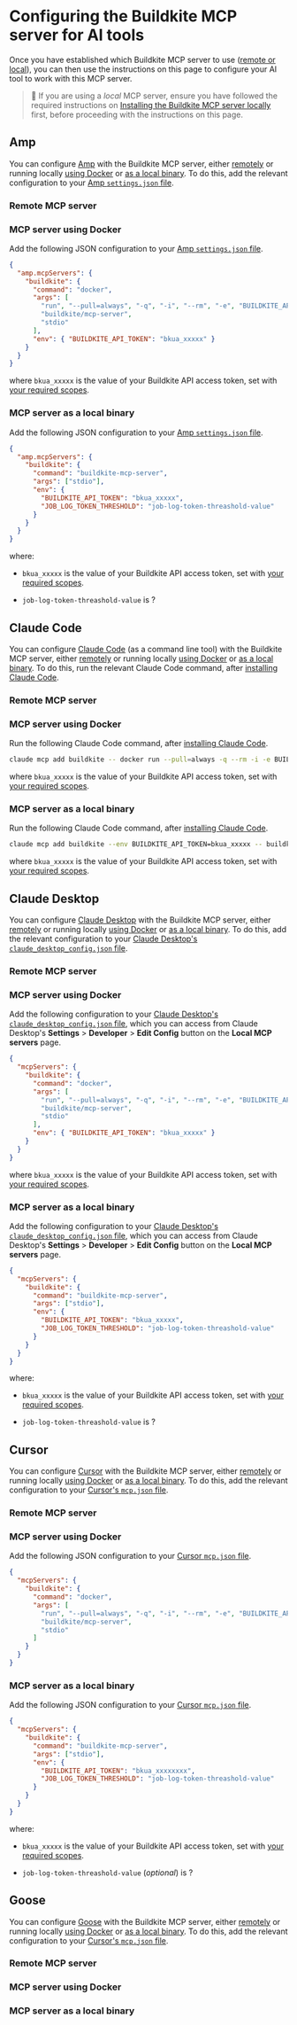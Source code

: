 # Configuring the Buildkite MCP server for AI tools

Once you have established which Buildkite MCP server to use ([remote or local](/docs/apis/mcp-server#types-of-mcp-servers)), you can then use the instructions on this page to configure your AI tool to work with this MCP server.

> 📘
> If you are using a _local_ MCP server, ensure you have followed the required instructions on [Installing the Buildkite MCP server locally](/docs/apis/mcp-server/installing-locally) first, before proceeding with the instructions on this page.

## Amp

You can configure [Amp](https://ampcode.com/) with the Buildkite MCP server, either [remotely](#amp-remote-mcp-server) or running locally [using Docker](#amp-mcp-server-using-docker) or [as a local binary](#amp-mcp-server-as-a-local-binary). To do this, add the relevant configuration to your [Amp `settings.json` file](https://ampcode.com/manual#configuration).

### Remote MCP server

### MCP server using Docker

Add the following JSON configuration to your [Amp `settings.json` file](https://ampcode.com/manual#configuration).

```json
{
  "amp.mcpServers": {
    "buildkite": {
      "command": "docker",
      "args": [
        "run", "--pull=always", "-q", "-i", "--rm", "-e", "BUILDKITE_API_TOKEN",
        "buildkite/mcp-server",
        "stdio"
      ],
      "env": { "BUILDKITE_API_TOKEN": "bkua_xxxxx" }
    }
  }
}
```

where `bkua_xxxxx` is the value of your Buildkite API access token, set with [your required scopes](/docs/apis/mcp-server/installing-locally#configure-api-access-token-with-required-scopes).

### MCP server as a local binary

Add the following JSON configuration to your [Amp `settings.json` file](https://ampcode.com/manual#configuration).

```json
{
  "amp.mcpServers": {
    "buildkite": {
      "command": "buildkite-mcp-server",
      "args": ["stdio"],
      "env": { 
        "BUILDKITE_API_TOKEN": "bkua_xxxxx", 
        "JOB_LOG_TOKEN_THRESHOLD": "job-log-token-threashold-value" 
      }
    }
  }
}
```

where:

- `bkua_xxxxx` is the value of your Buildkite API access token, set with [your required scopes](/docs/apis/mcp-server/installing-locally#configure-api-access-token-with-required-scopes).

- `job-log-token-threashold-value` is ?

## Claude Code

You can configure [Claude Code](https://www.anthropic.com/claude-code) (as a command line tool) with the Buildkite MCP server, either [remotely](#claude-code-remote-mcp-server) or running locally [using Docker](#claude-code-mcp-server-using-docker) or [as a local binary](#claude-code-mcp-server-as-a-local-binary). To do this, run the relevant Claude Code command, after [installing Claude Code](https://docs.anthropic.com/en/docs/claude-code/overview).

### Remote MCP server



### MCP server using Docker

Run the following Claude Code command, after [installing Claude Code](https://docs.anthropic.com/en/docs/claude-code/overview).

```bash
claude mcp add buildkite -- docker run --pull=always -q --rm -i -e BUILDKITE_API_TOKEN=bkua_xxxxx buildkite/mcp-server stdio
```

where `bkua_xxxxx` is the value of your Buildkite API access token, set with [your required scopes](/docs/apis/mcp-server/installing-locally#configure-api-access-token-with-required-scopes).

### MCP server as a local binary

Run the following Claude Code command, after [installing Claude Code](https://docs.anthropic.com/en/docs/claude-code/overview).

```bash
claude mcp add buildkite --env BUILDKITE_API_TOKEN=bkua_xxxxx -- buildkite-mcp-server stdio
```

where `bkua_xxxxx` is the value of your Buildkite API access token, set with [your required scopes](/docs/apis/mcp-server/installing-locally#configure-api-access-token-with-required-scopes).

## Claude Desktop

You can configure [Claude Desktop](https://claude.ai/download) with the Buildkite MCP server, either [remotely](#claude-desktop-remote-mcp-server) or running locally [using Docker](#claude-desktop-mcp-server-using-docker) or [as a local binary](#claude-desktop-mcp-server-as-a-local-binary). To do this, add the relevant configuration to your [Claude Desktop's `claude_desktop_config.json` file](https://modelcontextprotocol.io/quickstart/server#testing-your-server-with-claude-for-desktop).

### Remote MCP server

### MCP server using Docker

Add the following configuration to your [Claude Desktop's `claude_desktop_config.json` file](https://modelcontextprotocol.io/quickstart/server#testing-your-server-with-claude-for-desktop), which you can access from Claude Desktop's **Settings** > **Developer** > **Edit Config** button on the **Local MCP servers** page.

```json
{
  "mcpServers": {
    "buildkite": {
      "command": "docker",
      "args": [
        "run", "--pull=always", "-q", "-i", "--rm", "-e", "BUILDKITE_API_TOKEN",
        "buildkite/mcp-server",
        "stdio"
      ],
      "env": { "BUILDKITE_API_TOKEN": "bkua_xxxxx" }
    }
  }
}
```

where `bkua_xxxxx` is the value of your Buildkite API access token, set with [your required scopes](/docs/apis/mcp-server/installing-locally#configure-api-access-token-with-required-scopes).

### MCP server as a local binary

Add the following configuration to your [Claude Desktop's `claude_desktop_config.json` file](https://modelcontextprotocol.io/quickstart/server#testing-your-server-with-claude-for-desktop), which you can access from Claude Desktop's **Settings** > **Developer** > **Edit Config** button on the **Local MCP servers** page.

```json
{
  "mcpServers": {
    "buildkite": {
      "command": "buildkite-mcp-server",
      "args": ["stdio"],
      "env": {
        "BUILDKITE_API_TOKEN": "bkua_xxxxx",
        "JOB_LOG_TOKEN_THRESHOLD": "job-log-token-threashold-value"
      }
    }
  }
}
```

where:

- `bkua_xxxxx` is the value of your Buildkite API access token, set with [your required scopes](/docs/apis/mcp-server/installing-locally#configure-api-access-token-with-required-scopes).

- `job-log-token-threashold-value` is ?

## Cursor

You can configure [Cursor](https://cursor.com/) with the Buildkite MCP server, either [remotely](#cursor-remote-mcp-server) or running locally [using Docker](#cursor-mcp-server-using-docker) or [as a local binary](#cursor-mcp-server-as-a-local-binary). To do this, add the relevant configuration to your [Cursor's `mcp.json` file](https://docs.cursor.com/en/context/mcp#using-mcp-json).

### Remote MCP server

### MCP server using Docker

Add the following JSON configuration to your [Cursor `mcp.json` file](https://docs.cursor.com/en/context/mcp#using-mcp-json).

```json
{
  "mcpServers": {
    "buildkite": {
      "command": "docker",
      "args": [
        "run", "--pull=always", "-q", "-i", "--rm", "-e", "BUILDKITE_API_TOKEN",
        "buildkite/mcp-server",
        "stdio"
      ]
    }
  }
}
```

### MCP server as a local binary

Add the following JSON configuration to your [Cursor `mcp.json` file](https://docs.cursor.com/en/context/mcp#using-mcp-json).

```json
{
  "mcpServers": {
    "buildkite": {
      "command": "buildkite-mcp-server",
      "args": ["stdio"],
      "env": {
        "BUILDKITE_API_TOKEN": "bkua_xxxxxxxx",
        "JOB_LOG_TOKEN_THRESHOLD": "job-log-token-threashold-value"
      }
    }
  }
}
```

where:

- `bkua_xxxxx` is the value of your Buildkite API access token, set with [your required scopes](/docs/apis/mcp-server/installing-locally#configure-api-access-token-with-required-scopes).

- `job-log-token-threashold-value` (_optional_) is ?

## Goose

You can configure [Goose](https://block.github.io/goose/) with the Buildkite MCP server, either [remotely](#goose-remote-mcp-server) or running locally [using Docker](#goose-mcp-server-using-docker) or [as a local binary](#goose-mcp-server-as-a-local-binary). To do this, add the relevant configuration to your [Cursor's `mcp.json` file](https://docs.cursor.com/en/context/mcp#using-mcp-json).

### Remote MCP server


### MCP server using Docker



### MCP server as a local binary


